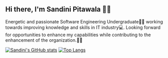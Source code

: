## Hi there, I'm Sandini Pitawala 👩‍💻
                  
Energetic and passionate Software Engineering Undergraduate👩‍🎓 working towards improving knowledge and skills in IT industry💻. 
Looking forward for opportunities to enhance my capabilities while contributing to the enhancement of the organization.🙇‍♀️ 

[![Sandini's GitHub stats](https://github-readme-stats.vercel.app/api?username=Sandinipitawala)](https://github.com/Sandinipitawala/github-readme-stats)
[![Top Langs](https://github-readme-stats.vercel.app/api/top-langs/?username=Sandinipitawala&layout=compact)](https://github.com/Sandinipitawala/github-readme-stats)



